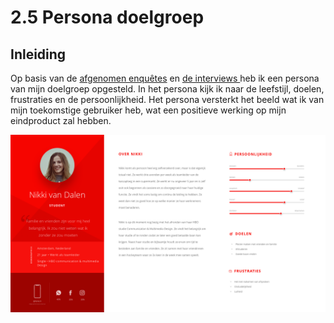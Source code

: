 # 2.5 Persona doelgroep

## Inleiding

Op basis van de [afgenomen enquêtes](2.3.1-doelgroep.md) en [de interviews ](2.4-interviews.md)heb ik een persona van mijn doelgroep opgesteld. In het persona  kijk ik naar de leefstijl, doelen, frustraties en de persoonlijkheid. Het persona versterkt het beeld wat ik van mijn toekomstige gebruiker heb, wat een positieve werking op mijn eindproduct zal hebben. 

![](../.gitbook/assets/persona-nikki-van-dalen.png)



